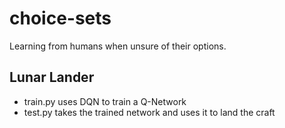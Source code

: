 # choice-sets
Learning from humans when unsure of their options.

## Lunar Lander

* train.py uses DQN to train a Q-Network
* test.py takes the trained network and uses it to land the craft
